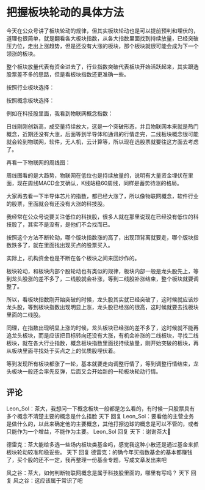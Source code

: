 # 把握板块轮动的具体方法
[把握板块轮动的具体方法]: (https://articles.zsxq.com/id_r2if68wl9bbv.html)

今天在公众号讲了板块轮动的规律，但其实板块轮动也是可以提前预判和埋伏的，道理也很简单，就是翻看各大板块指数，从各大指数里面找到持续放量，已经突破压力位，走出上涨趋势，但是还没有大涨的板块，那个板块就很可能会成为下一个领涨的板块。

整个板块放量代表有资金进去了，行业指数突破代表板块开始活跃起来，其实跟选股票差不多的思路，但是看板块指数还更准确一些。

按照行业板块选择：

按照概念板块选择：

例如在科技股里面，我看到物联网概念指数：

日线刚刚创新高，成交量持续放大，这是一个突破形态，并且物联网本来就是热门概念，近期还没有大涨，后面等到半导体和通讯的行情走完，二线板块概念很可能就会轮到物联网，软件，无人机，云计算等，所以现在选股票就要往这方面去考虑了。

再看一下物联网的周线图：

周线图看的是大趋势，物联网在低位也是持续放量的，说明有大量资金埋伏在里面，现在周线MACD金叉确认，K线站稳60周线，同样是蓄势待涨的格局。

大家再去看一下半导体芯片的指数，都已经大涨了，所以像物联网概念，软件行业的股票，里面就会有还没有大涨的科技股。

我经常在公众号说要关注低位的科技股，很多人就在那里说现在已经没有低位的科技股了，其实不是没有，是他们不会找而已。

按照这个方法不断轮动，哪个版块指数涨的高了，出现顶背离就要走，哪个版块指数跌多了，就在里面找出现买点的股票买入。

实际上，机构资金也是不断在各个板块之间来回炒作的。

板块轮动，和板块内部个股轮动也有类似的规律，板块内部一般是龙头股先上，等到龙头股涨的差不多了，二线股就会补涨，等到二线股补涨结束，整个板块就要调整了。

所以，看板块指数刚开始突破的时候，龙头股其实就已经突破了，这时候就应该炒龙头股，等到板块指数出现明显上涨，龙头股已经涨的很高，这时候就要去找板块里面的二线股。

同理，在指数出现明显上涨的时候，龙头板块已经涨的差不多了，这时候就不能再追龙头板块，而是应该把目标转向还没有大涨，有机会补涨的二线板块，寻找二线板块，就在各大行业指数，概念板块指数里面找持续放量，刚开始突破的板块，再从板块里面寻找处于买点之上的优质股埋伏着。

等到发现所有板块都涨了一轮，基本就要走向调整行情了，等到调整行情结束，龙头板块一般还会率先反弹，后面又会开始新的一轮板块轮动行情。

## 评论
Leon_Sol：茶大，我想问一下概念板块一般都是怎么看的，有时候一只股票具有多个概念不清楚主要的概念是什么捂脸
天下 回复 Leon_Sol：要看他的主营业务是做什么的，以此来确定他的主要概念，其他打擦边球的概念是可以不管的，或者只能作为一个增益，不能作为主要。
Leon_Sol 回复 天下：谢谢茶大💪

德雷克：茶大能给多选一些场内板块类基金吗，感觉我这种小散还是通过基金来抓板块轮动较准和稳妥些。
天下 回复 德雷克：的确今年买指数基金的基本都赚钱了，买个股的还不一定，我再整理一份基金专题，写成文章发出来吧

风之谷：茶大，如何判断物联网概念是属于科技股里面的，哪里有写吗？
天下 回复 风之谷：这应该属于常识了吧
